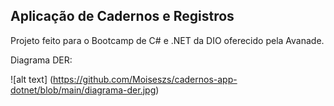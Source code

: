 ## Aplicação de Cadernos e Registros

Projeto feito para o Bootcamp de C# e .NET da DIO oferecido pela Avanade.

Diagrama DER:

![alt text] (https://github.com/Moiseszs/cadernos-app-dotnet/blob/main/diagrama-der.jpg)
